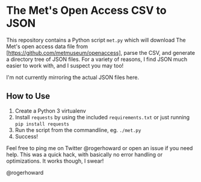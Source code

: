 # The Met's Open Access CSV to JSON

This repository contains a Python script `met.py` which will download The Met's open access data file from [https://github.com/metmuseum/openaccess], parse the CSV, and generate a directory tree of JSON files. For a variety of reasons, I find JSON much easier to work with, and I suspect you may too!

I'm not currently mirroring the actual JSON files here.

## How to Use

1. Create a Python 3 virtualenv
2. Install `requests` by using the included `requirements.txt` or just running `pip install requests`
3. Run the script from the commandline, eg. `./met.py`
4. Success!

Feel free to ping me on Twitter @rogerhoward or open an issue if you need help. This was a quick hack, with basically no error handling or optimizations. It works though, I swear!

@rogerhoward